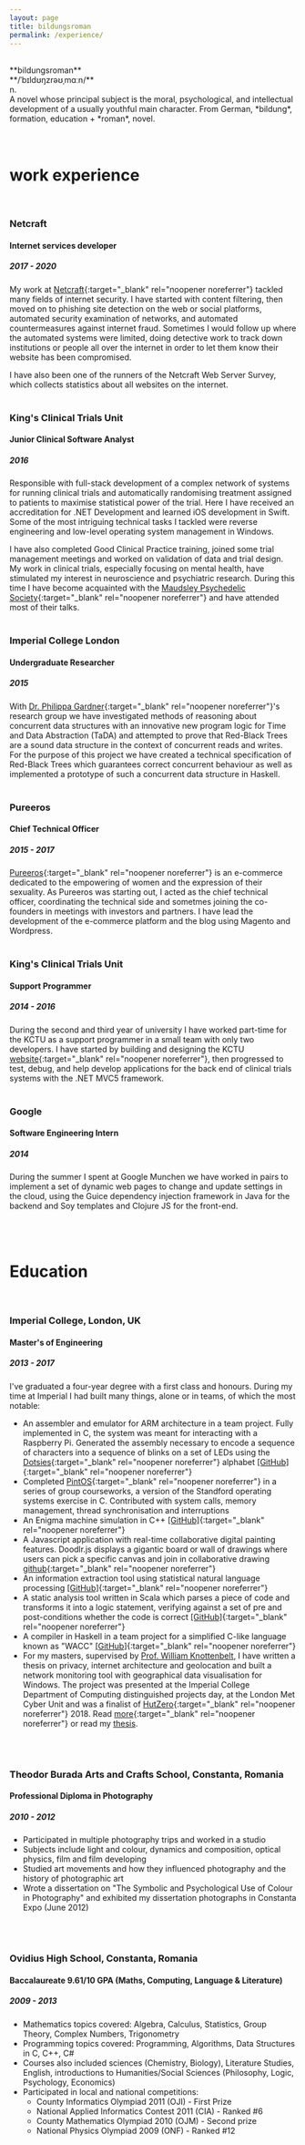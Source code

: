 ```yaml
---
layout: page
title: bildungsroman
permalink: /experience/
---
```


<br/>
**bildungsroman**<br/>
**/ˈb&#618;ld&#650;&#331;zr&#601;&#650;&#716;m&#593;&#720;n/**<br/>
n.<br/>
A novel whose principal subject is the moral, psychological, and intellectual development of a usually youthful main character. From German, *bildung*, formation, education + *roman*, novel.
<br/>
<br/>
<br/>



# work experience
<br/>

### Netcraft
#### Internet services developer
##### 2017 - 2020
My work at [Netcraft](https://netcraft.com){:target="_blank" rel="noopener noreferrer"} tackled many fields
of internet security. I have started with content filtering, then moved on to phishing site detection on the
web or social platforms, automated security examination of networks, and automated countermeasures against
internet fraud. Sometimes I would follow up where the automated systems were limited, doing detective work
to track down institutions or people all over the internet in order to let them know their website has been compromised.

I have also been one of the runners of the Netcraft Web Server Survey, which collects statistics about all websites on the internet.
<br/>
<br/>

### King's Clinical Trials Unit
#### Junior Clinical Software Analyst
##### 2016
Responsible with full-stack development of a complex network of systems for running clinical trials
and automatically randomising treatment assigned to patients to maximise statistical power of the
trial. Here I have received an accreditation for .NET Development and learned iOS development in Swift.
Some of the most intriguing technical tasks I tackled were reverse engineering and
low-level operating system management in Windows.

I have also completed Good Clinical Practice training, joined some trial management meetings and
worked on validation of data and trial design. My work in clinical trials, especially focusing on
mental health, have stimulated my interest in neuroscience and psychiatric research. During this time
I have become acquainted with the [Maudsley Psychedelic Society](https://www.youtube.com/channel/UCRh1HFc0_bZZh4MA4d-BqoA){:target="_blank" rel="noopener noreferrer"} and have attended most of their talks.
<br/>
<br/>

### Imperial College London
#### Undergraduate Researcher
##### 2015
With [Dr. Philippa Gardner](http://www.doc.ic.ac.uk/~pg/){:target="_blank" rel="noopener noreferrer"}'s research
group we have investigated methods of reasoning about concurrent data structures with
an innovative new program logic for Time and Data Abstraction (TaDA) and attempted to prove that
Red-Black Trees are a sound data structure in the context of concurrent reads and writes. For the
purpose of this project we have created a technical specification of Red-Black Trees which guarantees
correct concurrent behaviour as well as implemented a prototype of such a concurrent data
structure in Haskell.
<br/>
<br/>

### Pureeros
#### Chief Technical Officer
##### 2015 - 2017
[Pureeros](https://pureeros.com){:target="_blank" rel="noopener noreferrer"} is an e-commerce dedicated to the empowering of women and the expression of their sexuality. As Pureeros was starting out, I acted as the chief technical officer, coordinating the technical side and sometmes joining the co-founders in meetings with investors and partners. I have lead the development of the e-commerce platform and the blog using Magento and Wordpress.
<br/>
<br/>

### King's Clinical Trials Unit
#### Support Programmer
##### 2014 - 2016
During the second and third year of university I have worked part-time for the KCTU as a support programmer in a small team with only two developers. I have started by building and designing the KCTU [website](http://ctu.co.uk){:target="_blank" rel="noopener noreferrer"}, then progressed to test, debug, and help develop applications for the back end of clinical trials systems with the .NET MVC5 framework.
<br/>
<br/>


### Google
#### Software Engineering Intern
##### 2014
During the summer I spent at Google Munchen we have worked in pairs to implement a set of dynamic web pages to change and update settings in the cloud, using the Guice dependency injection framework in Java for the backend and Soy templates and Clojure JS for the front-end.
<br/>
<br/>
<br/>
<br/>




# Education
<br/>

### Imperial College, London, UK
#### Master's of Engineering
##### 2013 - 2017

I've graduated a four-year degree with a first class and honours. During my time at Imperial I had built many things, alone or in teams, of which the most notable:
- An assembler and emulator for ARM architecture in a team project. Fully implemented in C, the system was meant for interacting with a Raspberry Pi. Generated the assembly necessary to encode a sequence of characters into a sequence of blinks on a set of LEDs using the [Dotsies](http://dotsies.org/){:target="_blank" rel="noopener noreferrer"} alphabet [[GitHub]](https://github.com/mearlboro/ARM11){:target="_blank" rel="noopener noreferrer"}
- Completed [PintOS](https://web.stanford.edu/class/cs140/projects/pintos/pintos_1.html){:target="_blank" rel="noopener noreferrer"} in a series of group courseworks, a version of the Standford operating systems exercise in C. Contributed with system calls, memory management, thread synchronisation and interruptions
- An Enigma machine simulation in C++ [[GitHub]](https://github.com/mearlboro/enigma){:target="_blank" rel="noopener noreferrer"}
- A Javascript application with real-time collaborative digital painting features. Doodlr.js displays a gigantic board or wall of drawings where users can pick a specific canvas and join in collaborative drawing [github](https://github.com/mearlboro/doodlr.js){:target="_blank" rel="noopener noreferrer"}
- An information extraction tool using statistical natural language processing [[GitHub]](https://github.com/mearlboro/seek-legacy){:target="_blank" rel="noopener noreferrer"}
- A static analysis tool written in Scala which parses a piece of code and transforms it into a logic statement, verifying against a set of pre and post-conditions whether the code is correct [[GitHub]](https://github.com/mearlboro/srtool){:target="_blank" rel="noopener noreferrer"}
- A compiler in Haskell in a team project for a simplified C-like language known as "WACC" [[GitHub]](https://github.com/mearlboro/whack){:target="_blank" rel="noopener noreferrer"}
- For my masters, supervised by [Prof. William Knottenbelt](http://www.doc.ic.ac.uk/~wjk/), I have written a thesis on privacy, internet architecture and geolocation and built a network monitoring tool with geographical data visualisation for Windows. The project was presented at the Imperial College Department of Computing distinguished projects day, at the London Met Cyber Unit and was a finalist of [HutZero](https://www.hutzero.co.uk/){:target="_blank" rel="noopener noreferrer"} 2018. Read [more](https://snowwall.tech){:target="_blank" rel="noopener noreferrer"} or read my [thesis](/assets/files/snowwall.pdf).
<br/>
<br/>

### Theodor Burada Arts and Crafts School, Constanta, Romania
#### Professional Diploma in Photography
##### 2010 - 2012
- Participated in multiple photography trips and worked in a studio
- Subjects include light and colour, dynamics and composition, optical physics, film and film developing
- Studied art movements and how they influenced photography and the history of photographic art
- Wrote a dissertation on "The Symbolic and Psychological Use of Colour in Photography" and exhibited my dissertation photographs in Constanta Expo (June 2012)
<br/>
<br/>

### Ovidius High School, Constanta, Romania
#### Baccalaureate 9.61/10 GPA (Maths, Computing, Language & Literature)
##### 2009 - 2013
- Mathematics topics covered: Algebra, Calculus, Statistics, Group Theory, Complex Numbers, Trigonometry
- Programming topics covered: Programming, Algorithms, Data Structures in C, C++, C#
- Courses also included sciences (Chemistry, Biology), Literature Studies, English, introductions to Humanities/Social Sciences (Philosophy, Logic, Psychology, Economics)
- Participated in local and national competitions:
    - County Informatics Olympiad 2011 (OJI) - First Prize
    - National Applied Informatics Contest 2011 (CIA) - Ranked #6
    - County Mathematics Olympiad 2010 (OJM) - Second prize
    - National Physics Olympiad 2009 (ONF) - Ranked #12

<br/>
<br/>
<br/>
<br/>
